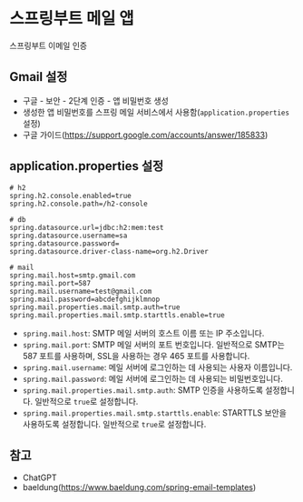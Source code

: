 # 스프링부트 메일 앱
스프링부트 이메일 인증

## Gmail 설정
- 구글 - 보안 - 2단계 인증 - 앱 비밀번호 생성
- 생성한 앱 비밀번호를 스프링 메일 서비스에서 사용함(`application.properties` 설정)
- 구글 가이드(https://support.google.com/accounts/answer/185833)

## application.properties 설정
```properties
# h2
spring.h2.console.enabled=true
spring.h2.console.path=/h2-console

# db
spring.datasource.url=jdbc:h2:mem:test
spring.datasource.username=sa
spring.datasource.password=
spring.datasource.driver-class-name=org.h2.Driver

# mail
spring.mail.host=smtp.gmail.com
spring.mail.port=587
spring.mail.username=test@gmail.com
spring.mail.password=abcdefghijklmnop
spring.mail.properties.mail.smtp.auth=true
spring.mail.properties.mail.smtp.starttls.enable=true
```
- `spring.mail.host`: SMTP 메일 서버의 호스트 이름 또는 IP 주소입니다.
- `spring.mail.port`: SMTP 메일 서버의 포트 번호입니다. 일반적으로 SMTP는 587 포트를 사용하며, SSL을 사용하는 경우 465 포트를 사용합니다.
- `spring.mail.username`: 메일 서버에 로그인하는 데 사용되는 사용자 이름입니다.
- `spring.mail.password`: 메일 서버에 로그인하는 데 사용되는 비밀번호입니다.
- `spring.mail.properties.mail.smtp.auth`: SMTP 인증을 사용하도록 설정합니다. 일반적으로 `true`로 설정합니다.
- `spring.mail.properties.mail.smtp.starttls.enable`: STARTTLS 보안을 사용하도록 설정합니다. 일반적으로 `true`로 설정합니다.

## 참고
- ChatGPT
- baeldung(https://www.baeldung.com/spring-email-templates)